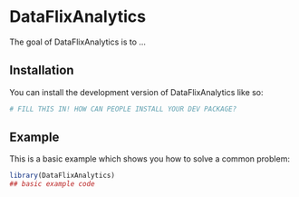 
# DataFlixAnalytics

<!-- badges: start -->
<!-- badges: end -->

The goal of DataFlixAnalytics is to ...

## Installation

You can install the development version of DataFlixAnalytics like so:

``` r
# FILL THIS IN! HOW CAN PEOPLE INSTALL YOUR DEV PACKAGE?
```

## Example

This is a basic example which shows you how to solve a common problem:

``` r
library(DataFlixAnalytics)
## basic example code
```

